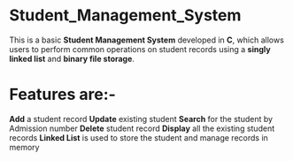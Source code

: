 # Student_Management_System
This is a basic **Student Management System** developed in **C**, which allows users to perform common operations on student records using a **singly linked list** and **binary file storage**.
# Features are:-
**Add** a student record 
**Update** existing student 
**Search** for the student by Admission number
**Delete** student record
**Display** all the existing student records 
**Linked List** is used to store the student and manage records in memory

